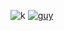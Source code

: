 ![k](https://64.media.tumblr.com/c1a8621b9609597607136c4414e1561a/689741eb3c8ecfec-24/s1280x1920/e8c95ece92ca97452e1307453280d2ade0fb9044.pnj)
[![guy](https://64.media.tumblr.com/2887d5570dd6ecfbed779d9bff9763da/113d1b949bdeb6d9-8e/s250x400/d46d7082b8091690a541b348b1406313e0f0468d.pnj
)](https://rentry.co/angelsarecute/)

